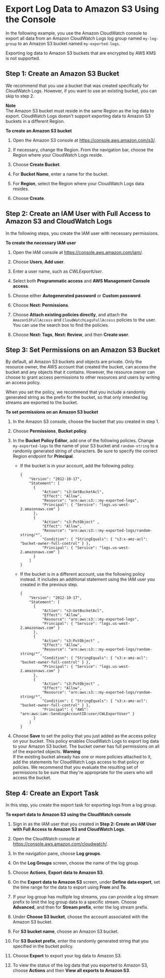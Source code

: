 # Export Log Data to Amazon S3 Using the Console<a name="S3ExportTasksConsole"></a>

In the following example, you use the Amazon CloudWatch console to export all data from an Amazon CloudWatch Logs log group named `my-log-group` to an Amazon S3 bucket named `my-exported-logs`\.

Exporting log data to Amazon S3 buckets that are encrypted by AWS KMS is not supported\.

## Step 1: Create an Amazon S3 Bucket<a name="CreateS3BucketConsole"></a>

We recommend that you use a bucket that was created specifically for CloudWatch Logs\. However, if you want to use an existing bucket, you can skip to step 2\.

**Note**  
The Amazon S3 bucket must reside in the same Region as the log data to export\. CloudWatch Logs doesn't support exporting data to Amazon S3 buckets in a different Region\.

**To create an Amazon S3 bucket**

1. Open the Amazon S3 console at [https://console\.aws\.amazon\.com/s3/](https://console.aws.amazon.com/s3/)\.

1. If necessary, change the Region\. From the navigation bar, choose the Region where your CloudWatch Logs reside\.

1. Choose **Create Bucket**\.

1. For **Bucket Name**, enter a name for the bucket\.

1. For **Region**, select the Region where your CloudWatch Logs data resides\.

1. Choose **Create**\.

## Step 2: Create an IAM User with Full Access to Amazon S3 and CloudWatch Logs<a name="CreateIAMUser-With-S3-Access"></a>

In the following steps, you create the IAM user with necessary permissions\.

**To create the necessary IAM user**

1. Open the IAM console at [https://console\.aws\.amazon\.com/iam/](https://console.aws.amazon.com/iam/)\.

1. Choose **Users**, **Add user**\.

1. Enter a user name, such as *CWLExportUser*\.

1. Select both **Programmatic access** and **AWS Management Console access**\.

1. Choose either **Autogenerated password** or **Custom password**\.

1. Choose **Next: Permissions**\.

1. Choose **Attach existing policies directly**, and attach the `AmazonS3FullAccess` and `CloudWatchLogsFullAccess` policies to the user\. You can use the search box to find the policies\.

1. Choose **Next: Tags**, **Next: Review**, and then **Create user**\.

## Step 3: Set Permissions on an Amazon S3 Bucket<a name="S3PermissionsConsole"></a>

By default, all Amazon S3 buckets and objects are private\. Only the resource owner, the AWS account that created the bucket, can access the bucket and any objects that it contains\. However, the resource owner can choose to grant access permissions to other resources and users by writing an access policy\.

When you set the policy, we recommend that you include a randomly generated string as the prefix for the bucket, so that only intended log streams are exported to the bucket\.

**To set permissions on an Amazon S3 bucket**

1. In the Amazon S3 console, choose the bucket that you created in step 1\.

1. Choose **Permissions**, **Bucket policy**\.

1. In the **Bucket Policy Editor**, add one of the following policies\. Change `my-exported-logs` to the name of your S3 bucket and `random-string` to a randomly generated string of characters\. Be sure to specify the correct Region endpoint for **Principal**\.
   + If the bucket is in your account, add the following policy\. 

     ```
     {
         "Version": "2012-10-17",
         "Statement": [
           {
               "Action": "s3:GetBucketAcl",
               "Effect": "Allow",
               "Resource": "arn:aws:s3:::my-exported-logs",
               "Principal": { "Service": "logs.us-west-2.amazonaws.com" }
           },
           {
               "Action": "s3:PutObject" ,
               "Effect": "Allow",
               "Resource": "arn:aws:s3:::my-exported-logs/random-string/*",
               "Condition": { "StringEquals": { "s3:x-amz-acl": "bucket-owner-full-control" } },
               "Principal": { "Service": "logs.us-west-2.amazonaws.com" }
           }
         ]
     }
     ```
   + If the bucket is in a different account, use the following policy instead\. It includes an additional statement using the IAM user you created in the previous step\.

     ```
     {
         "Version": "2012-10-17",
         "Statement": [
           {
               "Action": "s3:GetBucketAcl",
               "Effect": "Allow",
               "Resource": "arn:aws:s3:::my-exported-logs",
               "Principal": { "Service": "logs.us-west-2.amazonaws.com" }
           },
           {
               "Action": "s3:PutObject" ,
               "Effect": "Allow",
               "Resource": "arn:aws:s3:::my-exported-logs/random-string/*",
               "Condition": { "StringEquals": { "s3:x-amz-acl": "bucket-owner-full-control" } },
               "Principal": { "Service": "logs.us-west-2.amazonaws.com" }
           },
           {
               "Action": "s3:PutObject" ,
               "Effect": "Allow",
               "Resource": "arn:aws:s3:::my-exported-logs/random-string/*",
               "Condition": { "StringEquals": { "s3:x-amz-acl": "bucket-owner-full-control" } },
               "Principal": { "AWS": "arn:aws:iam::SendingAccountID:user/CWLExportUser" }
           }
         ]
     }
     ```

1. Choose **Save** to set the policy that you just added as the access policy on your bucket\. This policy enables CloudWatch Logs to export log data to your Amazon S3 bucket\. The bucket owner has full permissions on all of the exported objects\.
**Warning**  
If the existing bucket already has one or more policies attached to it, add the statements for CloudWatch Logs access to that policy or policies\. We recommend that you evaluate the resulting set of permissions to be sure that they're appropriate for the users who will access the bucket\.

## Step 4: Create an Export Task<a name="CreateExportTaskConsole"></a>

In this step, you create the export task for exporting logs from a log group\.

**To export data to Amazon S3 using the CloudWatch console**

1. Sign in as the IAM user that you created in **Step 2: Create an IAM User with Full Access to Amazon S3 and CloudWatch Logs**\.

1. Open the CloudWatch console at [https://console\.aws\.amazon\.com/cloudwatch/](https://console.aws.amazon.com/cloudwatch/)\.

1. In the navigation pane, choose **Log groups**\.

1. On the **Log Groups** screen, choose the name of the log group\.

1. Choose **Actions**, **Export data to Amazon S3**\.

1. On the **Export data to Amazon S3** screen, under **Define data export**, set the time range for the data to export using **From** and **To**\.

1. If your log group has multiple log streams, you can provide a log stream prefix to limit the log group data to a specific stream\. Choose **Advanced**, and then for **Stream prefix**, enter the log stream prefix\.

1. Under **Choose S3 bucket**, choose the account associated with the Amazon S3 bucket\.

1. For **S3 bucket name**, choose an Amazon S3 bucket\.

1. For **S3 Bucket prefix**, enter the randomly generated string that you specified in the bucket policy\.

1. Choose **Export** to export your log data to Amazon S3\.

1. To view the status of the log data that you exported to Amazon S3, choose **Actions** and then **View all exports to Amazon S3**\.